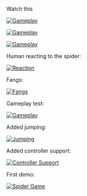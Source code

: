 Watch this

[![Gameplay](http://img.youtube.com/vi/OExkIOWlFek/0.jpg)](https://www.youtube.com/watch?v=OExkIOWlFek "Gameplay (watch it on youtube)")

[![Gameplay](http://img.youtube.com/vi/FiDk9EjwUrI/0.jpg)](https://www.youtube.com/watch?v=FiDk9EjwUrI "Gameplay (watch it on youtube)")

[![Gameplay](http://img.youtube.com/vi/kf-zEDzD5NE/0.jpg)](https://www.youtube.com/watch?v=kf-zEDzD5NE "Gameplay (watch it on youtube)")

Human reacting to the spider:

[![Reaction](http://img.youtube.com/vi/5JKHl2aBRJU/0.jpg)](https://www.youtube.com/watch?v=5JKHl2aBRJU "Reaction (watch it on youtube)")

Fangs:

[![Fangs](http://img.youtube.com/vi/MhjdmUtJwiw/0.jpg)](https://www.youtube.com/watch?v=MhjdmUtJwiw "Fangs (watch it on youtube)")

Gameplay test:

[![Gameplay](http://img.youtube.com/vi/kz6_UiAdvHk/0.jpg)](https://www.youtube.com/watch?v=kz6_UiAdvHk "Gameplay (watch it on youtube)")

Added jumping:

[![Jumping](http://img.youtube.com/vi/k6Jb2ZKCpKc/0.jpg)](https://www.youtube.com/watch?v=k6Jb2ZKCpKc "Jumping (watch it on youtube)")

Added controller support:

[![Controller Support](http://img.youtube.com/vi/qdTMTsKarjI/0.jpg)](https://www.youtube.com/watch?v=qdTMTsKarjI "Controller Support (watch it on youtube)")

First demo:

[![Spider Game](http://img.youtube.com/vi/bZomCcE1vPY/0.jpg)](https://www.youtube.com/watch?v=bZomCcE1vPY "Spider Game (watch it on youtube)")
